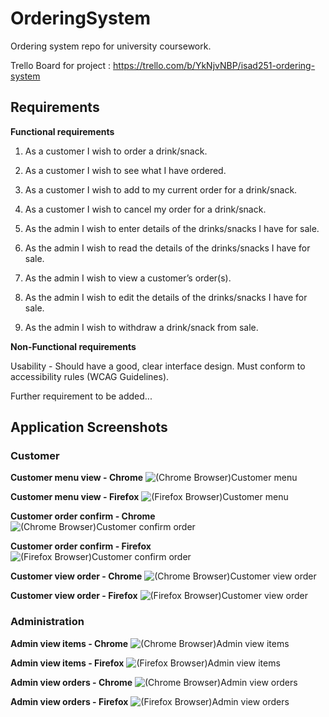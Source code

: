 # OrderingSystem
Ordering system repo for university coursework. 

Trello Board for project : https://trello.com/b/YkNjvNBP/isad251-ordering-system

## Requirements

**Functional requirements**
1. As a customer I wish to order a drink/snack.
2. As a customer I wish to see what I have ordered.
3. As a customer I wish to add to my current order for a drink/snack.
4. As a customer I wish to cancel my order for a drink/snack.
  
5. As the admin I wish to enter details of the drinks/snacks I have for sale.
6. As the admin I wish to read the details of the drinks/snacks I have for sale.
7. As the admin I wish to view a customer’s order(s).
8. As the admin I wish to edit the details of the drinks/snacks I have for sale.
9. As the admin I wish to withdraw a drink/snack from sale.

**Non-Functional requirements**

Usability - Should have a good, clear interface design. Must conform to accessibility rules (WCAG Guidelines). 

Further requirement to be added...

## Application Screenshots

### Customer 

**Customer menu view - Chrome**
![(Chrome Browser)Customer menu](Documentation/Screenshots/CustomerMenu.PNG?raw=true)


**Customer menu view - Firefox**
![(Firefox Browser)Customer menu](Documentation/Screenshots/FirefoxCustomerMenu.PNG?raw=true)


**Customer order confirm - Chrome**
![(Chrome Browser)Customer confirm order](Documentation/Screenshots/CustomerConfirm.PNG?raw=true)


**Customer order confirm - Firefox**
![(Firefox Browser)Customer confirm order](Documentation/Screenshots/FirefoxCustomerConfirm.PNG?raw=true)


**Customer view order - Chrome**
![(Chrome Browser)Customer view order](Documentation/Screenshots/CustomerViewOrder.PNG?raw=true )


**Customer view order - Firefox**
![(Firefox Browser)Customer view order](Documentation/Screenshots/FirefoxCustomerViewOrder.PNG?raw=true)

### Administration
**Admin view items - Chrome**
![(Chrome Browser)Admin view items](Documentation/Screenshots/AdminViewItems.PNG?raw=true)


**Admin view items - Firefox**
![(Firefox Browser)Admin view items](Documentation/Screenshots/FirefoxAdminViewItems.PNG?raw=true)


**Admin view orders - Chrome**
![(Chrome Browser)Admin view orders](Documentation/Screenshots/AdminViewOrders.PNG?raw=true)


**Admin view orders - Firefox**
![(Firefox Browser)Admin view orders](Documentation/Screenshots/FirefoxAdminViewOrders.PNG?raw=true)

